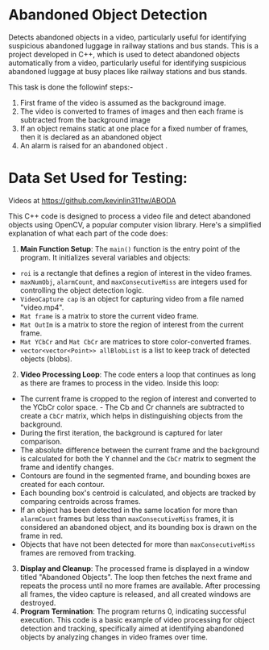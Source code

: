 # Abandoned Object Detection

Detects abandoned objects in a video, particularly useful for identifying suspicious abandoned luggage in railway stations and bus stands. 
This is a project developed in C++, which is used to detect abandoned objects automatically from a video, particularly useful for identifying suspicious abandoned luggage at busy places like railway stations and bus stands.

This task is done the followinf steps:-
1. First frame of the video is assumed as the background image.
2. The video is converted to frames of images and then each frame is subtracted from the background image
3. If an object remains static at one place for a fixed number of frames, then it is declared as an abandoned object
4. An alarm is raised for an abandoned object .

# Data Set Used for Testing:
Videos at https://github.com/kevinlin311tw/ABODA

This C++ code is designed to process a video file and detect abandoned objects using OpenCV, a popular computer vision library. 
Here's a simplified explanation of what each part of the code does: 
1. **Main Function Setup**: The `main()` function is the entry point of the program. It initializes several variables and objects: 
- `roi` is a rectangle that defines a region of interest in the video frames. 
- `maxNumObj`, `alarmCount`, and `maxConsecutiveMiss` are integers used for controlling the object detection logic. 
- `VideoCapture cap` is an object for capturing video from a file named "video.mp4". 
- `Mat frame` is a matrix to store the current video frame. 
- `Mat OutIm` is a matrix to store the region of interest from the current frame. 
- `Mat YCbCr` and `Mat CbCr` are matrices to store color-converted frames. 
- `vector<vector<Point>> allBlobList` is a list to keep track of detected objects (blobs). 
2. **Video Processing Loop**: The code enters a loop that continues as long as there are frames to process in the video. 
Inside this loop: 
- The current frame is cropped to the region of interest and converted to the YCbCr color space. - The Cb and Cr channels are subtracted to create a `CbCr` matrix, which helps in distinguishing objects from the background. 
- During the first iteration, the background is captured for later comparison. 
- The absolute difference between the current frame and the background is calculated for both the Y channel and the `CbCr` matrix to segment the frame and identify changes. 
- Contours are found in the segmented frame, and bounding boxes are created for each contour. 
- Each bounding box's centroid is calculated, and objects are tracked by comparing centroids across frames. 
- If an object has been detected in the same location for more than `alarmCount` frames but less than `maxConsecutiveMiss` frames, it is considered an abandoned object, and its bounding box is drawn on the frame in red. 
- Objects that have not been detected for more than `maxConsecutiveMiss` frames are removed from tracking. 
3. **Display and Cleanup**: The processed frame is displayed in a window titled "Abandoned Objects". 
The loop then fetches the next frame and repeats the process until no more frames are available. After processing all frames,
the video capture is released, and all created windows are destroyed. 
4. **Program Termination**: The program returns 0, indicating successful execution. 
This code is a basic example of video processing for object detection and tracking, 
specifically aimed at identifying abandoned objects by analyzing changes in video frames over time.
